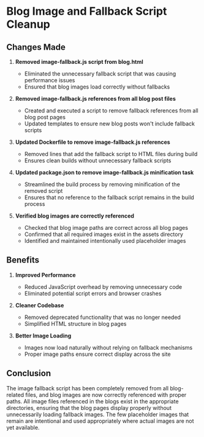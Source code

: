 # Blog Image and Fallback Script Cleanup

## Changes Made

1. **Removed image-fallback.js script from blog.html**
   - Eliminated the unnecessary fallback script that was causing performance issues
   - Ensured that blog images load correctly without fallbacks

2. **Removed image-fallback.js references from all blog post files**
   - Created and executed a script to remove fallback references from all blog post pages
   - Updated templates to ensure new blog posts won't include fallback scripts

3. **Updated Dockerfile to remove image-fallback.js references**
   - Removed lines that add the fallback script to HTML files during build
   - Ensures clean builds without unnecessary fallback scripts

4. **Updated package.json to remove image-fallback.js minification task**
   - Streamlined the build process by removing minification of the removed script
   - Ensures that no reference to the fallback script remains in the build process

5. **Verified blog images are correctly referenced**
   - Checked that blog image paths are correct across all blog pages
   - Confirmed that all required images exist in the assets directory
   - Identified and maintained intentionally used placeholder images

## Benefits

1. **Improved Performance**
   - Reduced JavaScript overhead by removing unnecessary code
   - Eliminated potential script errors and browser crashes

2. **Cleaner Codebase**
   - Removed deprecated functionality that was no longer needed
   - Simplified HTML structure in blog pages

3. **Better Image Loading**
   - Images now load naturally without relying on fallback mechanisms
   - Proper image paths ensure correct display across the site

## Conclusion

The image fallback script has been completely removed from all blog-related files, and blog images are now correctly referenced with proper paths. All image files referenced in the blogs exist in the appropriate directories, ensuring that the blog pages display properly without unnecessarily loading fallback images. The few placeholder images that remain are intentional and used appropriately where actual images are not yet available.
